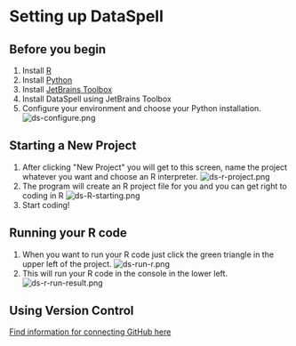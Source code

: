 # Setting up DataSpell

## Before you begin
1. Install [R](https://www.r-project.org)
2. Install [Python](https://python.org)
2. Install [JetBrains Toolbox](https://www.jetbrains.com/toolbox-app/)
3. Install DataSpell using JetBrains Toolbox
4. Configure your environment and choose your Python installation. ![ds-configure.png](ds-configure.png)

## Starting a New Project
1. After clicking "New Project" you will get to this screen, name the project whatever you want and choose an R interpreter. ![ds-r-project.png](ds-r-project.png)
2. The program will create an R project file for you and you can get right to coding in R ![ds-R-starting.png](ds-R-starting.png)
2. Start coding!

## Running your R code
1. When you want to run your R code just click the green triangle in the upper left of the project. ![ds-run-r.png](ds-run-r.png)
2. This will run your R code in the console in the lower left. ![ds-r-run-result.png](ds-r-run-result.png)

## Using Version Control
[Find information for connecting GitHub here](Managing-Github-through-JetBrains-programs.md)